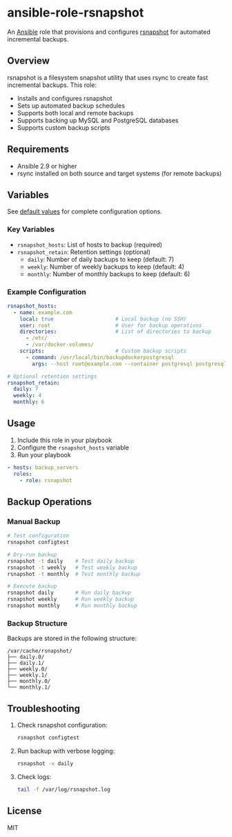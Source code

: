 # ansible-role-rsnapshot

An [Ansible](https://www.ansible.com/) role that provisions and configures [rsnapshot](http://rsnapshot.org/) for automated incremental backups.

## Overview

rsnapshot is a filesystem snapshot utility that uses rsync to create fast incremental backups. This role:

- Installs and configures rsnapshot
- Sets up automated backup schedules
- Supports both local and remote backups
- Supports backing up MySQL and PostgreSQL databases
- Supports custom backup scripts

## Requirements

- Ansible 2.9 or higher
- rsync installed on both source and target systems (for remote backups)

## Variables

See [default values](./defaults/main.yml) for complete configuration options.

### Key Variables

- `rsnapshot_hosts`: List of hosts to backup (required)
- `rsnapshot_retain`: Retention settings (optional)
  - `daily`: Number of daily backups to keep (default: 7)
  - `weekly`: Number of weekly backups to keep (default: 4)
  - `monthly`: Number of monthly backups to keep (default: 6)

### Example Configuration

```yaml
rsnapshot_hosts:
  - name: example.com
    local: true                    # Local backup (no SSH)
    user: root                     # User for backup operations
    directories:                   # List of directories to backup
      - /etc/
      - /var/docker-volumes/
    scripts:                       # Custom backup scripts
      - command: /usr/local/bin/backupdockerpostgresql
        args: --host root@example.com --container postgresql postgresql.gz

# Optional retention settings
rsnapshot_retain:
  daily: 7
  weekly: 4
  monthly: 6
```

## Usage

1. Include this role in your playbook
2. Configure the `rsnapshot_hosts` variable
3. Run your playbook

```yaml
- hosts: backup_servers
  roles:
    - role: rsnapshot
```

## Backup Operations

### Manual Backup

```bash
# Test configuration
rsnapshot configtest

# Dry-run backup
rsnapshot -t daily    # Test daily backup
rsnapshot -t weekly   # Test weekly backup
rsnapshot -t monthly  # Test monthly backup

# Execute backup
rsnapshot daily       # Run daily backup
rsnapshot weekly      # Run weekly backup
rsnapshot monthly     # Run monthly backup
```

### Backup Structure

Backups are stored in the following structure:

```text
/var/cache/rsnapshot/
├── daily.0/
├── daily.1/
├── weekly.0/
├── weekly.1/
├── monthly.0/
└── monthly.1/
```

## Troubleshooting

1. Check rsnapshot configuration:

   ```bash
   rsnapshot configtest
   ```

2. Run backup with verbose logging:

   ```bash
   rsnapshot -v daily
   ```

3. Check logs:

   ```bash
   tail -f /var/log/rsnapshot.log
   ```

## License

MIT

